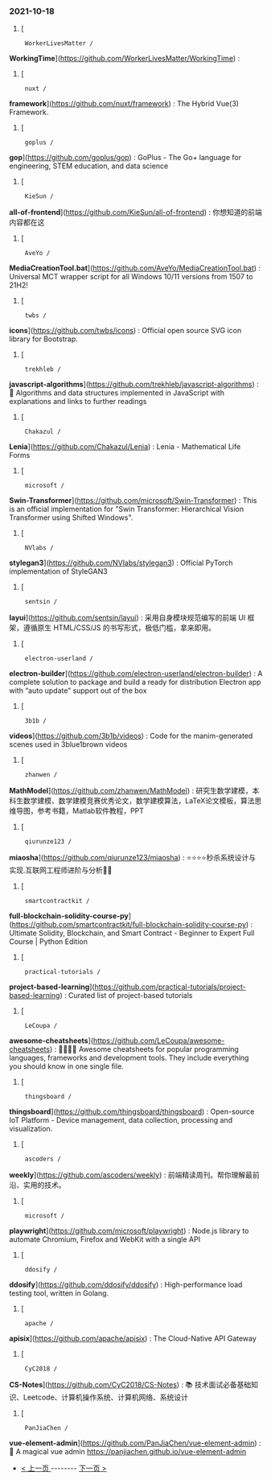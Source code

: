 ### 2021-10-18 
1. [
    

        WorkerLivesMatter /
**WorkingTime**](https://github.com/WorkerLivesMatter/WorkingTime) : 
1. [
    

        nuxt /
**framework**](https://github.com/nuxt/framework) : The Hybrid Vue(3) Framework.
1. [
    

        goplus /
**gop**](https://github.com/goplus/gop) : GoPlus - The Go+ language for engineering, STEM education, and data science
1. [
    

        KieSun /
**all-of-frontend**](https://github.com/KieSun/all-of-frontend) : 你想知道的前端内容都在这
1. [
    

        AveYo /
**MediaCreationTool.bat**](https://github.com/AveYo/MediaCreationTool.bat) : Universal MCT wrapper script for all Windows 10/11 versions from 1507 to 21H2!
1. [
    

        twbs /
**icons**](https://github.com/twbs/icons) : Official open source SVG icon library for Bootstrap.
1. [
    

        trekhleb /
**javascript-algorithms**](https://github.com/trekhleb/javascript-algorithms) : 📝 Algorithms and data structures implemented in JavaScript with explanations and links to further readings
1. [
    

        Chakazul /
**Lenia**](https://github.com/Chakazul/Lenia) : Lenia - Mathematical Life Forms
1. [
    

        microsoft /
**Swin-Transformer**](https://github.com/microsoft/Swin-Transformer) : This is an official implementation for "Swin Transformer: Hierarchical Vision Transformer using Shifted Windows".
1. [
    

        NVlabs /
**stylegan3**](https://github.com/NVlabs/stylegan3) : Official PyTorch implementation of StyleGAN3
1. [
    

        sentsin /
**layui**](https://github.com/sentsin/layui) : 采用自身模块规范编写的前端 UI 框架，遵循原生 HTML/CSS/JS 的书写形式，极低门槛，拿来即用。
1. [
    

        electron-userland /
**electron-builder**](https://github.com/electron-userland/electron-builder) : A complete solution to package and build a ready for distribution Electron app with “auto update” support out of the box
1. [
    

        3b1b /
**videos**](https://github.com/3b1b/videos) : Code for the manim-generated scenes used in 3blue1brown videos
1. [
    

        zhanwen /
**MathModel**](https://github.com/zhanwen/MathModel) : 研究生数学建模，本科生数学建模、数学建模竞赛优秀论文，数学建模算法，LaTeX论文模板，算法思维导图，参考书籍，Matlab软件教程，PPT
1. [
    

        qiurunze123 /
**miaosha**](https://github.com/qiurunze123/miaosha) : ⭐⭐⭐⭐秒杀系统设计与实现.互联网工程师进阶与分析🙋🐓
1. [
    

        smartcontractkit /
**full-blockchain-solidity-course-py**](https://github.com/smartcontractkit/full-blockchain-solidity-course-py) : Ultimate Solidity, Blockchain, and Smart Contract - Beginner to Expert Full Course | Python Edition
1. [
    

        practical-tutorials /
**project-based-learning**](https://github.com/practical-tutorials/project-based-learning) : Curated list of project-based tutorials
1. [
    

        LeCoupa /
**awesome-cheatsheets**](https://github.com/LeCoupa/awesome-cheatsheets) : 👩‍💻👨‍💻 Awesome cheatsheets for popular programming languages, frameworks and development tools. They include everything you should know in one single file.
1. [
    

        thingsboard /
**thingsboard**](https://github.com/thingsboard/thingsboard) : Open-source IoT Platform - Device management, data collection, processing and visualization.
1. [
    

        ascoders /
**weekly**](https://github.com/ascoders/weekly) : 前端精读周刊。帮你理解最前沿、实用的技术。
1. [
    

        microsoft /
**playwright**](https://github.com/microsoft/playwright) : Node.js library to automate Chromium, Firefox and WebKit with a single API
1. [
    

        ddosify /
**ddosify**](https://github.com/ddosify/ddosify) : High-performance load testing tool, written in Golang.
1. [
    

        apache /
**apisix**](https://github.com/apache/apisix) : The Cloud-Native API Gateway
1. [
    

        CyC2018 /
**CS-Notes**](https://github.com/CyC2018/CS-Notes) : 📚 技术面试必备基础知识、Leetcode、计算机操作系统、计算机网络、系统设计
1. [
    

        PanJiaChen /
**vue-element-admin**](https://github.com/PanJiaChen/vue-element-admin) : 🎉 A magical vue admin https://panjiachen.github.io/vue-element-admin 

- [ < 上一页 ](https://github.com/able8/github-trending-daily-record/blob/master/2021-10-17.md) -------- [ 下一页 > ](https://github.com/able8/github-trending-daily-record/blob/master/2021-10-19.md)
